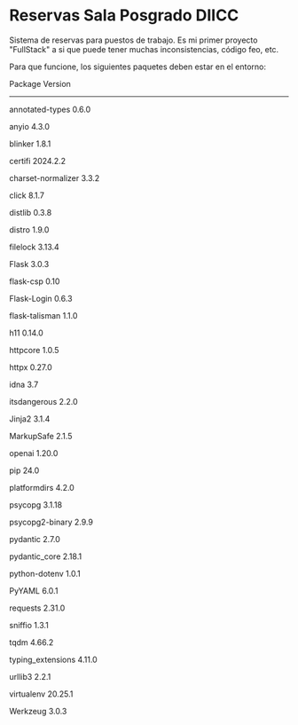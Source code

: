 # Reservas Sala Posgrado DIICC
Sistema de reservas para puestos de trabajo. Es mi primer proyecto "FullStack" a si que puede tener muchas inconsistencias, código feo, etc.

Para que funcione, los siguientes paquetes deben estar en el entorno:

Package            Version

------------------ --------

annotated-types    0.6.0

anyio              4.3.0

blinker            1.8.1

certifi            2024.2.2

charset-normalizer 3.3.2

click              8.1.7

distlib            0.3.8

distro             1.9.0

filelock           3.13.4

Flask              3.0.3

flask-csp          0.10

Flask-Login        0.6.3

flask-talisman     1.1.0

h11                0.14.0

httpcore           1.0.5

httpx              0.27.0

idna               3.7

itsdangerous       2.2.0

Jinja2             3.1.4

MarkupSafe         2.1.5

openai             1.20.0

pip                24.0

platformdirs       4.2.0

psycopg            3.1.18

psycopg2-binary    2.9.9

pydantic           2.7.0

pydantic_core      2.18.1

python-dotenv      1.0.1

PyYAML             6.0.1

requests           2.31.0

sniffio            1.3.1

tqdm               4.66.2

typing_extensions  4.11.0

urllib3            2.2.1

virtualenv         20.25.1

Werkzeug           3.0.3
